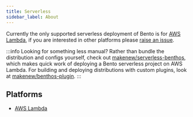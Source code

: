```yaml
---
title: Serverless
sidebar_label: About
---
```


Currently the only supported serverless deployment of Bento is for
[AWS Lambda][lambda], if you are interested in other platforms please
[raise an issue](https://github.com/warpstreamlabs/bento/issues).

:::info Looking for something less manual?
Rather than bundle the distribution and configs yourself,
check out [makenew/serverless-benthos], which makes quick work of deploying 
a Bento serverless project on AWS Lambda.
For building and deploying distributions with custom plugins,
look at [makenew/benthos-plugin].
:::

## Platforms

- [AWS Lambda][lambda]

[lambda]: /docs/guides/serverless/lambda
[makenew/serverless-benthos]: https://github.com/makenew/serverless-benthos
[makenew/benthos-plugin]: https://github.com/makenew/benthos-plugin
